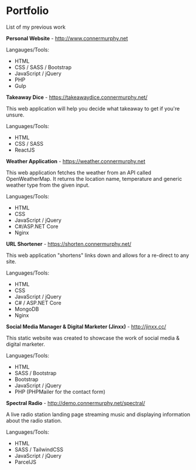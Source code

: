 # Portfolio
List of my previous work

**Personal Website** - http://www.connermurphy.net

Langauges/Tools:
- HTML
- CSS / SASS / Bootstrap
- JavaScript / jQuery
- PHP
- Gulp

**Takeaway Dice** - https://takeawaydice.connermurphy.net/

This web application will help you decide what takeaway to get if you're unsure.

Languages/Tools:
- HTML
- CSS / SASS
- ReactJS

**Weather Application** - https://weather.connermurphy.net

This web application fetches the weather from an API called OpenWeatherMap. It returns the location name, temperature and generic weather type from the given input.

Languages/Tools: 
- HTML
- CSS
- JavaScript / jQuery
- C#/ASP.NET Core
- Nginx

**URL Shortener** - https://shorten.connermurphy.net/

This web application "shortens" links down and allows for a re-direct to any site. 

Languages/Tools:
- HTML
- CSS
- JavaScript / jQuery
- C# / ASP.NET Core
- MongoDB
- Nginx

**Social Media Manager & Digital Marketer (Jinxx)** - http://jinxx.cc/

This static website was created to showcase the work of social media & digital marketer.

Languages/Tools:
- HTML
- SASS / Bootstrap
- Bootstrap
- JavaScript / jQuery
- PHP (PHPMailer for the contact form)


**Spectral Radio** - http://demo.connermurphy.net/spectral/

A live radio station landing page streaming music and displaying information about the radio station.

Languages/Tools:
- HTML
- SASS / TailwindCSS
- JavaScript / jQuery
- ParcelJS

